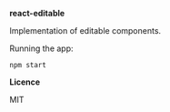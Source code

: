 **react-editable**

Implementation of editable components.

Running the app:

`npm start`

**Licence**

MIT